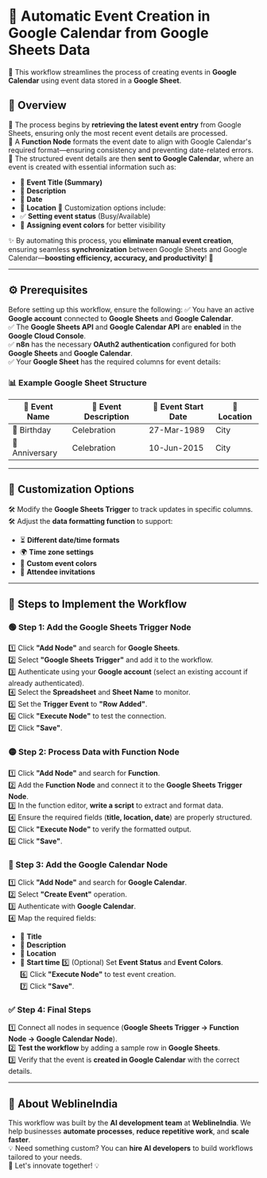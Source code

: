 # 📅 Automatic Event Creation in Google Calendar from Google Sheets Data

🚀 This workflow streamlines the process of creating events in **Google Calendar** using event data stored in a **Google Sheet**.

## 🌟 Overview
🔹 The process begins by **retrieving the latest event entry** from Google Sheets, ensuring only the most recent event details are processed.  
🔹 A **Function Node** formats the event date to align with Google Calendar's required format—ensuring consistency and preventing date-related errors.  
🔹 The structured event details are then **sent to Google Calendar**, where an event is created with essential information such as:
   - 📌 **Event Title (Summary)**
   - 📝 **Description**
   - 📅 **Date**
   - 📍 **Location**
🔹 Customization options include:
   - ✅ **Setting event status** (Busy/Available)
   - 🎨 **Assigning event colors** for better visibility

✨ By automating this process, you **eliminate manual event creation**, ensuring seamless **synchronization** between Google Sheets and Google Calendar—**boosting efficiency, accuracy, and productivity**! 🎯

---

## ⚙️ Prerequisites
Before setting up this workflow, ensure the following:
✅ You have an active **Google account** connected to **Google Sheets** and **Google Calendar**.  
✅ The **Google Sheets API** and **Google Calendar API** are **enabled** in the **Google Cloud Console**.  
✅ **n8n** has the necessary **OAuth2 authentication** configured for both **Google Sheets** and **Google Calendar**.  
✅ Your **Google Sheet** has the required columns for event details:  

### 📊 Example Google Sheet Structure
| 📌 Event Name  | 📝 Event Description | 📅 Event Start Date | 📍 Location |
|--------------|----------------|------------------|----------|
| 🎂 Birthday  | Celebration    | 27-Mar-1989     | City     |
| 💑 Anniversary | Celebration    | 10-Jun-2015     | City     |

---

## 🎨 Customization Options
🛠 Modify the **Google Sheets Trigger** to track updates in specific columns.  
🛠 Adjust the **data formatting function** to support:
   - ⏳ **Different date/time formats**
   - 🌍 **Time zone settings**
   - 🎨 **Custom event colors**
   - 📩 **Attendee invitations**

---

## 🔧 Steps to Implement the Workflow

### 🟢 Step 1: Add the Google Sheets Trigger Node
1️⃣ Click **"Add Node"** and search for **Google Sheets**.  
2️⃣ Select **"Google Sheets Trigger"** and add it to the workflow.  
3️⃣ Authenticate using your **Google account** (select an existing account if already authenticated).  
4️⃣ Select the **Spreadsheet** and **Sheet Name** to monitor.  
5️⃣ Set the **Trigger Event** to **"Row Added"**.  
6️⃣ Click **"Execute Node"** to test the connection.  
7️⃣ Click **"Save"**.  

### 🟡 Step 2: Process Data with Function Node
1️⃣ Click **"Add Node"** and search for **Function**.  
2️⃣ Add the **Function Node** and connect it to the **Google Sheets Trigger Node**.  
3️⃣ In the function editor, **write a script** to extract and format data.  
4️⃣ Ensure the required fields (**title, location, date**) are properly structured.  
5️⃣ Click **"Execute Node"** to verify the formatted output.  
6️⃣ Click **"Save"**.  

### 🔴 Step 3: Add the Google Calendar Node
1️⃣ Click **"Add Node"** and search for **Google Calendar**.  
2️⃣ Select **"Create Event"** operation.  
3️⃣ Authenticate with **Google Calendar**.  
4️⃣ Map the required fields:
   - 📌 **Title**
   - 📝 **Description**
   - 📍 **Location**
   - 📅 **Start time**
5️⃣ (Optional) Set **Event Status** and **Event Colors**.  
6️⃣ Click **"Execute Node"** to test event creation.  
7️⃣ Click **"Save"**.  

### ✅ Step 4: Final Steps
1️⃣ Connect all nodes in sequence (**Google Sheets Trigger → Function Node → Google Calendar Node**).  
2️⃣ **Test the workflow** by adding a sample row in **Google Sheets**.  
3️⃣ Verify that the event is **created in Google Calendar** with the correct details.  

---

## 🤝 About WeblineIndia
This workflow was built by the **AI development team** at **WeblineIndia**. We help businesses **automate processes**, **reduce repetitive work**, and **scale faster**.  
💡 Need something custom? You can **hire AI developers** to build workflows tailored to your needs.  
🚀 Let's innovate together! 💡
